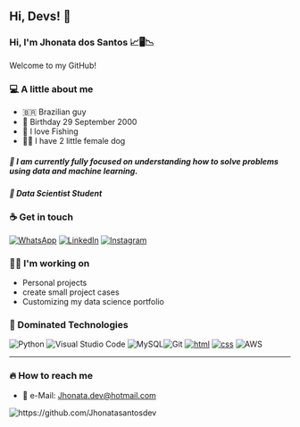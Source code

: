 ## Hi, Devs! 👋

### Hi, I'm Jhonata dos Santos 📈🖥️📉




Welcome to my GitHub!

### 💻 A little about me
 - 🇧🇷 Brazilian guy 
 - 👶 Birthday 29 September 2000
 - 🎣 I love Fishing
 - 🐩🐶 I have 2 little female dog 

#####  👊 I am currently fully focused on understanding how to solve problems using data and machine learning.
#####  💼 Data Scientist Student
  
### ☕ Get in touch

[![WhatsApp](https://img.shields.io/badge/WhatsApp-25D366?style=for-the-badge&logo=whatsapp&logoColor=white)](https://wa.me/5548991600723)
[![LinkedIn](https://img.shields.io/badge/linkedin-%230077B5.svg?style=for-the-badge&logo=linkedin&logoColor=white)](https://www.linkedin.com/in/jh-santos/)
[![Instagram](https://img.shields.io/badge/Instagram-%23E4405F.svg?style=for-the-badge&logo=Instagram&logoColor=white)](https://www.instagram.com/jhonata._.santos/?hl=pt-br)

###  👨‍💻 I'm working on

 - Personal projects
 - create small project cases
 - Customizing my data science portfolio


### 📁 Dominated Technologies

![Python](https://img.shields.io/badge/python-3670A0?style=for-the-badge&logo=python&logoColor=ffdd54) ![Visual Studio Code](https://img.shields.io/badge/Visual%20Studio%20Code-0078d7.svg?style=for-the-badge&logo=visual-studio-code&logoColor=white) ![MySQL](https://img.shields.io/badge/mysql-%2300f.svg?style=for-the-badge&logo=mysql&logoColor=white)![Git](https://img.shields.io/badge/git-%23F05033.svg?style=for-the-badge&logo=git&logoColor=white) [![html](https://img.shields.io/badge/-HTML5-red?style=for-the-badge&logo=html&logoColor=white)](https://developer.mozilla.org/en-US/docs/Web/HTML) [![css](https://img.shields.io/badge/-CSS3-darkblue?style=for-the-badge&logo=css3&logoColor=white)](https://developer.mozilla.org/en-US/docs/Web/CSS) ![AWS](https://img.shields.io/badge/Amazon_AWS-232F3E?style=for-the-badge&logo=amazon-aws&logoColor=white)

---

### 🔥 How to reach me
 
 - 📧 e-Mail:               Jhonata.dev@hotmail.com
  
 <img src="https://komarev.com/ghpvc/?username=Jhonatasantosdev" alt="https://github.com/Jhonatasantosdev" />
